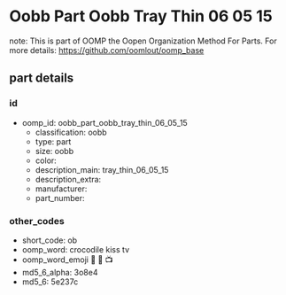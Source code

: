 # Oobb Part Oobb Tray Thin 06 05 15  

note: This is part of OOMP the Oopen Organization Method For Parts. For more details: https://github.com/oomlout/oomp_base

##  part details





### id
* oomp_id: oobb_part_oobb_tray_thin_06_05_15
  * classification: oobb
  * type: part
  * size: oobb
  * color: 
  * description_main: tray_thin_06_05_15
  * description_extra: 
  * manufacturer: 
  * part_number: 

### other_codes
* short_code: ob
* oomp_word: crocodile kiss tv
* oomp_word_emoji :crocodile: :kiss: :tv:
* md5_6_alpha: 3o8e4
* md5_6: 5e237c